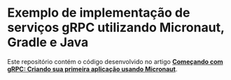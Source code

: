# Exemplo de implementação de serviços gRPC utilizando Micronaut, Gradle e Java

Este repositório contém o código desenvolvido no artigo [**Começando com gRPC: Criando sua primeira aplicação usando Micronaut**](https://tonyaugusto.medium.com/come%C3%A7ando-com-grpc-criando-sua-primeira-aplica%C3%A7%C3%A3o-usando-micronaut-c641391f3000).